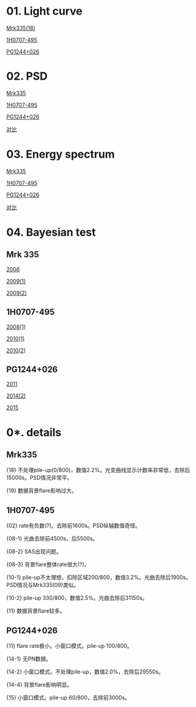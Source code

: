 # 01. Light curve

[Mrk335(18)][9]

[1H0707-495][10]

[PG1244+026][13]


# 02. PSD

[Mrk335][8]

[1H0707-495][11]

[PG1244+026][14]

[对比][19]


# 03. Energy spectrum

[Mrk335][7]

[1H0707-495][12]

[PG1244+026][15]

[对比][20]


# 04. Bayesian test 

## Mrk 335

[2006][1]

[2009(1)][2] 

[2009(2)][3] 


## 1H0707-495

[2008(1)][4]

[2010(1)][5]

[2010(2)][6]


## PG1244+026

[2011][18]

[2014(2)][16]

[2015][17]




# 0*. details

## Mrk335
  
  {18}   不处理pile-up(0/800)，数值2.2%。光变曲线显示计数率非常低，去除后15000s。PSD情况非常平。
  
  {19}   数据背景flare影响过大。
  

## 1H0707-495
  
  {02}      rate有负数(?)。去除前1600s。PSD纵轴数值奇怪。
  
  {08-1}  光曲去除前4500s、后5500s。
  
  {08-2}  SAS出现问题。
  
  {08-3}  背景flare整体rate很大(?)。
  
  {10-1}  pile-up不太理想，扣除区域200/800，数值3.2%。光曲去除后1900s。PSD情况与Mrk335(09)类似。
  
  {10-2}  pile-up 330/800，数值2.5%。光曲去除后31150s。
  
  {11}     数据背景flare较多。

## PG1244+026

  {11}    flare rate极小。小窗口模式。pile-up 100/800。
  
  {14-1}  无PN数据。
  
  {14-2}  小窗口模式。不处理pile-up，数值2.0%，去除后29550s。
  
  {14-4}  背景flare影响明显。
  
  {15}    小窗口模式。pile-up 60/800，去除前3000s。
  



[1]: https://github.com/Ylllllax/Graduation-thesis-work-2019/blob/master/Mrk335/Bayesian%20test%20iminuit%2006.ipynb
[2]: https://github.com/Ylllllax/Graduation-thesis-work-2019/blob/master/Mrk335/Bayesian%20test%20iminuit%20091.ipynb
[3]: https://github.com/Ylllllax/Graduation-thesis-work-2019/blob/master/Mrk335/Bayesian%20test%20iminuit%20092.ipynb
[4]: https://github.com/Ylllllax/Graduation-thesis-work-2019/blob/master/1H0707-495/Bayesian%20test%201H0707-495(08-1).ipynb
[5]: https://github.com/Ylllllax/Graduation-thesis-work-2019/blob/master/1H0707-495/Bayesian%20test%201H0707-495(10-1).ipynb
[6]: https://github.com/Ylllllax/Graduation-thesis-work-2019/blob/master/1H0707-495/Bayesian%20test%201H0707-495(10-2).ipynb
[7]: https://github.com/Ylllllax/Graduation-thesis-work-2019/blob/master/Mrk335/energy%20set.ipynb
[8]: https://github.com/Ylllllax/Graduation-thesis-work-2019/blob/master/Mrk335/PSD%20set%20improved%20(with%20Poisson).ipynb
[9]: https://github.com/Ylllllax/Graduation-thesis-work-2019/blob/master/Mrk335/Light%20curve%20Mrk335(18).ipynb
[10]: https://github.com/Ylllllax/Graduation-thesis-work-2019/blob/master/1H0707-495/Light%20curve%201H0707-495.ipynb
[11]: https://github.com/Ylllllax/Graduation-thesis-work-2019/blob/master/1H0707-495/PSD%201H0707-495.ipynb
[12]: https://github.com/Ylllllax/Graduation-thesis-work-2019/blob/master/1H0707-495/Energy%201H0707-495.ipynb
[13]: https://github.com/Ylllllax/Graduation-thesis-work-2019/blob/master/PG1244%2B026/Light%20curve%20PG1244%2B026.ipynb
[14]: https://github.com/Ylllllax/Graduation-thesis-work-2019/blob/master/PG1244%2B026/PSD%20PG1244%2B026.ipynb
[15]: https://github.com/Ylllllax/Graduation-thesis-work-2019/blob/master/PG1244%2B026/Energy%20PG1244%2B026.ipynb
[16]: https://github.com/Ylllllax/Graduation-thesis-work-2019/blob/master/PG1244%2B026/Bayesian%20test%20PG1244%2B026(14-2).ipynb
[17]: https://github.com/Ylllllax/Graduation-thesis-work-2019/blob/master/PG1244%2B026/Bayesian%20test%20PG1244%2B026(15).ipynb
[18]: https://github.com/Ylllllax/Graduation-thesis-work-2019/blob/master/PG1244%2B026/Bayesian%20test%20PG1244%2B026(11).ipynb
[19]: https://github.com/Ylllllax/Graduation-thesis-work-2019/blob/master/PSD%20sum.ipynb
[20]: https://github.com/Ylllllax/Graduation-thesis-work-2019/blob/master/Energy%20sum.ipynb
